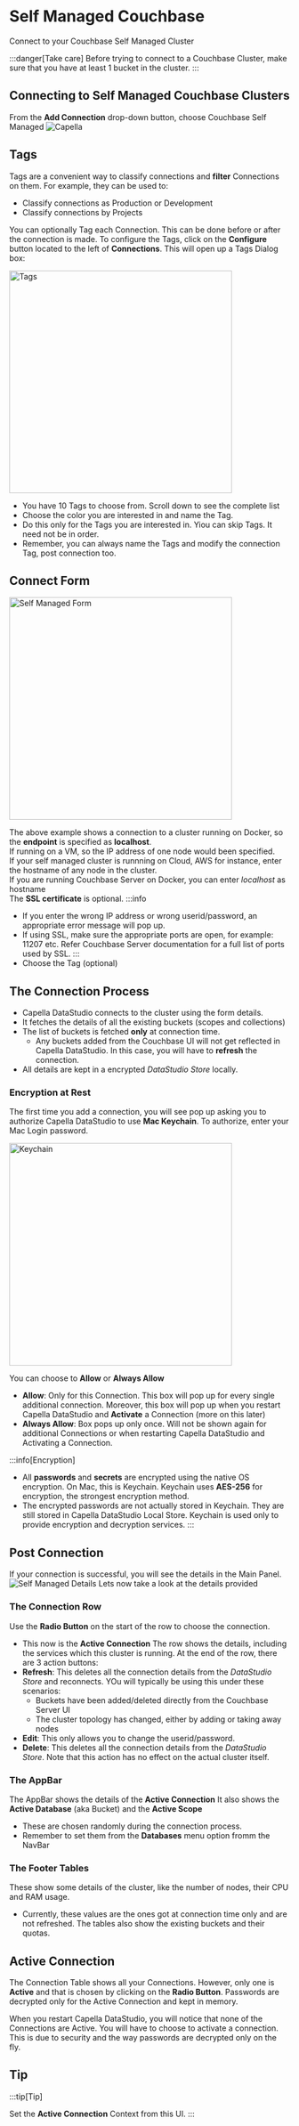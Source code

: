 # Self Managed Couchbase

Connect to your Couchbase Self Managed Cluster

:::danger[Take care]
Before trying to connect to a Couchbase Cluster, make sure that you have at least 1 bucket in the cluster.
:::

## Connecting to Self Managed Couchbase Clusters

From the **Add Connection** drop-down button, choose Couchbase Self Managed
![Capella](/img/connect/capella-connect.png)

## Tags

Tags are a convenient way to classify connections and **filter** Connections on them. For example, they can be used to:

- Classify connections as Production or Development
- Classify connections by Projects

You can optionally Tag each Connection. This can be done before or after the connection is made. To configure the Tags, click on the **Configure** button located to the left of **Connections**. This will open up a Tags Dialog box:

<img src="/img/connect/connect-tags.png" width="400" alt="Tags" />

- You have 10 Tags to choose from. Scroll down to see the complete list
- Choose the color you are interested in and name the Tag.
- Do this only for the Tags you are interested in. Yiou can skip Tags. It need not be in order.
- Remember, you can always name the Tags and modify the connection Tag, post connection too.

## Connect Form

<img src="/img/connect/self-managed-connect-form.png" width="400" alt="Self Managed Form" />

The above example shows a connection to a cluster running on Docker, so the **endpoint** is specified as **localhost**.<br />
If running on a VM, so the IP address of one node would been specified.<br />
If your self managed cluster is runnning on Cloud, AWS for instance, enter the hostname of any node in the cluster.<br />
If you are running Couchbase Server on Docker, you can enter _localhost_ as hostname<br />
The **SSL certificate** is optional.
:::info

- If you enter the wrong IP address or wrong userid/password, an appropriate error message will pop up.
- If using SSL, make sure the appropriate ports are open, for example: 11207 etc. Refer Couchbase Server documentation for a full list of ports used by SSL.
  :::
- Choose the Tag (optional)

## The Connection Process

- Capella DataStudio connects to the cluster using the form details.
- It fetches the details of all the existing buckets (scopes and collections)
- The list of buckets is fetched **only** at connection time.
  - Any buckets added from the Couchbase UI will not get reflected in Capella DataStudio. In this case, you will have to **refresh** the connection.
- All details are kept in a encrypted _DataStudio Store_ locally.

### Encryption at Rest

The first time you add a connection, you will see pop up asking you to authorize Capella DataStudio to use **Mac Keychain**. To authorize, enter your Mac Login password.

<img src="/img/connect/keychain.png" width="400" alt="Keychain" />

You can choose to **Allow** or **Always Allow**

- **Allow**: Only for this Connection. This box will pop up for every single additional connection. Moreover, this box will pop up when you restart Capella DataStudio and **Activate** a Connection (more on this later)
- **Always Allow**: Box pops up only once. Will not be shown again for additional Connections or when restarting Capella DataStudio and Activating a Connection.

:::info[Encryption]

- All **passwords** and **secrets** are encrypted using the native OS encryption. On Mac, this is Keychain. Keychain uses **AES-256** for encryption, the strongest encryption method.
- The encrypted passwords are not actually stored in Keychain. They are still stored in Capella DataStudio Local Store. Keychain is used only to provide encryption and decryption services.
  :::

## Post Connection

If your connection is successful, you will see the details in the Main Panel.
![Self Managed Details](/img/connect/self-managed-connect-details.png)
Lets now take a look at the details provided

### The Connection Row

Use the **Radio Button** on the start of the row to choose the connection.

- This now is the **Active Connection**
  The row shows the details, including the services which this cluster is running.
  At the end of the row, there are 3 action buttons:
- **Refresh**: This deletes all the connection details from the _DataStudio Store_ and reconnects. YOu will typically be using this under these scenarios:
  - Buckets have been added/deleted directly from the Couchbase Server UI
  - The cluster topology has changed, either by adding or taking away nodes
- **Edit**: This only allows you to change the userid/password.
- **Delete**: This deletes all the connection details from the _DataStudio Store_. Note that this action has no effect on the actual cluster itself.

### The AppBar

The AppBar shows the details of the **Active Connection**
It also shows the **Active Database** (aka Bucket) and the **Active Scope**

- These are chosen randomly during the connection process.
- Remember to set them from the **Databases** menu option fromm the NavBar

### The Footer Tables

These show some details of the cluster, like the number of nodes, their CPU and RAM usage.

- Currently, these values are the ones got at connection time only and are not refreshed.
  The tables also show the existing buckets and their quotas.

## Active Connection

The Connection Table shows all your Connections. However, only one is **Active** and that is chosen by clicking on the **Radio Button**. Passwords are decrypted only for the Active Connection and kept in memory.

When you restart Capella DataStudio, you will notice that none of the Connections are Active. You will have to choose to activate a connection. This is due to security and the way passwords are decrypted only on the fly.

## Tip

:::tip[Tip]

Set the **Active Connection** Context from this UI.
:::
